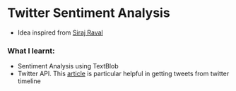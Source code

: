 # Twitter Sentiment Analysis
  - Idea inspired from [Siraj Raval](https://www.youtube.com/watch?v=o_OZdbCzHUA&list=PL2-dafEMk2A6QKz1mrk1uIGfHkC1zZ6UU&index=2) 

### What I learnt:
  - Sentiment Analysis using TextBlob
  - Twitter API. This [article](https://developer.twitter.com/en/docs/tweets/timelines/guides/working-with-timelines) is particular helpful in getting tweets from twitter timeline
